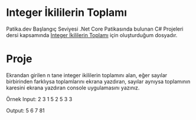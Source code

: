 # Integer İkililerin Toplamı

Patika.dev Başlangıç Seviyesi .Net Core Patikasında bulunan C# Projeleri dersi kapsamında [Integer İkililerin Toplamı](https://app.patika.dev/courses/c-projeleri/integer-ikili-toplami) için oluşturduğum dosyadır.

# Proje

Ekrandan girilen n tane integer ikililerin toplamını alan, eğer sayılar birbirinden farklıysa toplamlarını ekrana yazdıran, sayılar aynıysa toplamının karesini ekrana yazdıran console uygulamasını yazınız.

Örnek Input: 2 3 1 5 2 5 3 3

Output: 5 6 7 81
